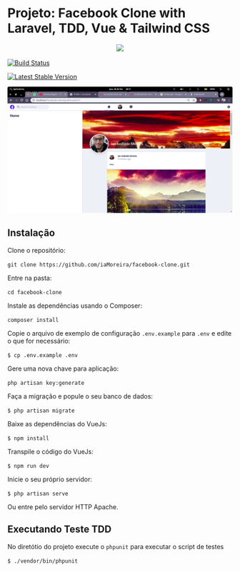 # Projeto: Facebook Clone with Laravel, TDD, Vue & Tailwind CSS

<p  align="center"><img  src="https://laravel.com/assets/img/components/logo-laravel.svg"></p>
<p  align="center">

<a  href="https://travis-ci.org/laravel/framework"><img  src="https://travis-ci.org/laravel/framework.svg"  alt="Build Status"></a>

<a  href="https://packagist.org/packages/laravel/framework"><img  src="https://poser.pugx.org/laravel/framework/v/stable.svg"  alt="Latest Stable Version"></a>

![Image of Yaktocat](https://github.com/iaMoreira/facebook-clone/blob/master/prints/print1.png?raw=true)

## Instalação

Clone o repositório:

`git clone https://github.com/iaMoreira/facebook-clone.git`

Entre na pasta:

`cd facebook-clone`

Instale as dependências usando o Composer:

`composer install`

 Copie o arquivo de exemplo de configuração `.env.example` para `.env` e edite o que for necessário:  

`$ cp .env.example .env `

Gere uma nova chave para aplicação:

`php artisan key:generate`

 Faça a migração e popule o seu banco de dados:

`$ php artisan migrate`

Baixe as dependências do VueJs: 

`$ npm install`

Transpile o código do VueJs:  

`$ npm run dev`

Inicie o seu próprio servidor:

`$ php artisan serve`

Ou entre pelo servidor HTTP Apache.

## Executando Teste TDD 

No diretótio do projeto execute o `phpunit` para executar o script de testes

`$ ./vendor/bin/phpunit`

